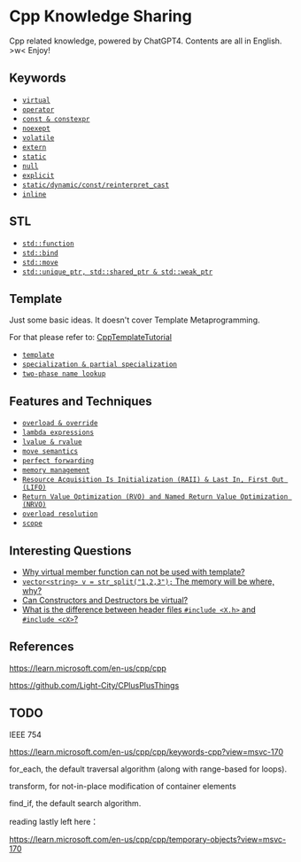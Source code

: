 # Cpp Knowledge Sharing
Cpp related knowledge, powered by ChatGPT4. Contents are all in English. >w< Enjoy!

## Keywords

* [`virtual`](docs/virtual.md)
* [`operator`](docs/operator.md)
* [`const & constexpr`](docs/const&constexpr.md)
* [`noexept`](docs/noexept.md)
* [`volatile`](docs/volatile.md)
* [`extern`](docs/extern.md)
* [`static`](docs/static.md)
* [`null`](docs/null.md)
* [`explicit`](docs/explicit.md)
* [`static/dynamic/const/reinterpret_cast`](./docs/cast.md)
* [`inline`](docs/inline.md)


## STL

- [`std::function`](docs/function.md)
- [`std::bind`](docs/bind.md)
- [`std::move`](docs/move.md)
- [`std::unique_ptr, std::shared_ptr & std::weak_ptr`](docs/smart_ptr.md)

## Template

Just some basic ideas. It doesn't cover Template Metaprogramming. 

For that please refer to: [CppTemplateTutorial](https://github.com/wuye9036/CppTemplateTutorial)

* [`template`](docs/template.md)
* [`specialization & partial specialization`](docs/specialization.md)
* [`two-phase name lookup`](docs/two_phase.md)

## Features and Techniques

- [`overload & override`](./docs/overload&ride.md)
- [`lambda expressions`](./docs/lambda.md)
- [`lvalue & rvalue`](docs/l&rvalue.md)
- [`move semantics`](docs/move_semantics.md)
- [`perfect forwarding`](docs/perfect_forwarding.md)
- [`memory management`](docs/memory.md)
- [`Resource Acquisition Is Initialization (RAII) & Last In, First Out (LIFO)`](docs/RAII&LIFO.md)
- [`Return Value Optimization (RVO) and Named Return Value Optimization (NRVO)`](docs/RVO&NRVO.md)
- [`overload resolution`](docs/overload_resolution.md)
- [`scope`](docs/scope.md)

## Interesting Questions

* [Why virtual member function can not be used with template?](ques/q1.md)
* [`vector<string> v = str_split("1,2,3");` The memory will be where, why?](ques/q2.md)
* [Can Constructors and Destructors be virtual?](ques/q3.md)
* [What is the difference between header files `#include <X.h>` and `#include <cX>`?](ques/q4.md)

## References

https://learn.microsoft.com/en-us/cpp/cpp

https://github.com/Light-City/CPlusPlusThings



## TODO

IEEE 754

https://learn.microsoft.com/en-us/cpp/cpp/keywords-cpp?view=msvc-170

for_each, the default traversal algorithm (along with range-based for loops). 

transform, for not-in-place modification of container elements

find_if, the default search algorithm.



reading lastly left here：

https://learn.microsoft.com/en-us/cpp/cpp/temporary-objects?view=msvc-170
